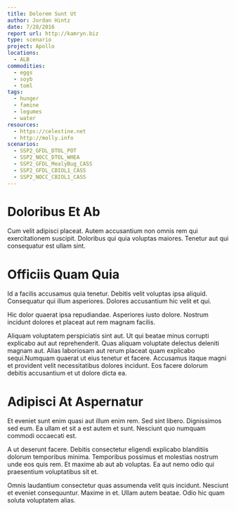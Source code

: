 ```yaml
---
title: Dolorem Sunt Ut
author: Jordan Hintz
date: 7/28/2016
report url: http://kamryn.biz
type: scenario
project: Apollo
locations:
  - ALB
commodities:
  - eggs
  - soyb
  - toml
tags:
  - hunger
  - famine
  - legumes
  - water
resources:
  - https://celestine.net
  - http://molly.info
scenarios:
  - SSP2_GFDL_DTOL_POT
  - SSP2_NOCC_DTOL_WHEA
  - SSP2_GFDL_MealyBug_CASS
  - SSP2_GFDL_CBIOL1_CASS
  - SSP2_NOCC_CBIOL1_CASS
---
```

# Doloribus Et Ab
Cum velit adipisci placeat. Autem accusantium non omnis rem qui exercitationem suscipit. Doloribus qui quia voluptas maiores. Tenetur aut qui consequatur est ullam sint.

# Officiis Quam Quia
Id a facilis accusamus quia tenetur. Debitis velit voluptas ipsa aliquid. Consequatur qui illum asperiores. Dolores accusantium hic velit et qui.
 Hic dolor quaerat ipsa repudiandae. Asperiores iusto dolore. Nostrum incidunt dolores et placeat aut rem magnam facilis.
 Aliquam voluptatem perspiciatis sint aut. Ut qui beatae minus corrupti explicabo aut aut reprehenderit. Quas aliquam voluptate delectus deleniti magnam aut. Alias laboriosam aut rerum placeat quam explicabo sequi.Numquam quaerat ut eius tenetur et facere. Accusamus itaque magni et provident velit necessitatibus dolores incidunt. Eos facere dolorum debitis accusantium et ut dolore dicta ea.

# Adipisci At Aspernatur
Et eveniet sunt enim quasi aut illum enim rem. Sed sint libero. Dignissimos sed eum. Ea ullam et sit a est autem et sunt. Nesciunt quo numquam commodi occaecati est.
 A ut deserunt facere. Debitis consectetur eligendi explicabo blanditiis dolorum temporibus minima. Temporibus possimus et molestias nostrum unde eos quis rem. Et maxime ab aut ab voluptas. Ea aut nemo odio qui praesentium voluptatibus sit et.
 Omnis laudantium consectetur quas assumenda velit quis incidunt. Nesciunt et eveniet consequuntur. Maxime in et. Ullam autem beatae. Odio hic quam soluta voluptatem alias.
